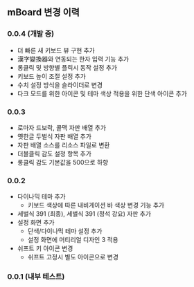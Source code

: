 ## mBoard 변경 이력
### 0.0.4 (개발 중)
* 더 빠른 새 키보드 뷰 구현 추가
* 漢字變換器와 연동되는 한자 입력 기능 추가
* 롱클릭 및 방향별 플릭시 동작 설정 추가
* 키보드 높이 조절 설정 추가
* 수치 설정 방식을 슬라이더로 변경
* 다크 모드를 위한 아이콘 및 테마 색상 적용을 위한 단색 아이콘 추가

### 0.0.3
* 로마자 드보락, 콜맥 자판 배열 추가
* 옛한글 두벌식 자판 배열 추가
* 자판 배열 소스를 리소스 파일로 변환
* 더블클릭 감도 설정 항목 추가
* 롱클릭 감도 기본값을 500으로 하향

### 0.0.2
* 다이나믹 테마 추가
  * 키보드 색상에 따른 내비게이션 바 색상 변경 기능 추가
* 세벌식 391 (최종), 세벌식 391 (정석 강요) 자판 추가
* 설정 화면 추가
  * 단색/다이나믹 테마 설정 추가
  * 설정 화면에 머티리얼 디자인 3 적용
* 쉬프트 키 아이콘 변경
  * 쉬프트 고정시 별도 아이콘으로 변경

### 0.0.1 (내부 테스트)